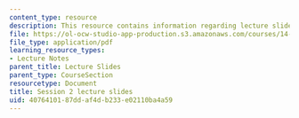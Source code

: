 ```yaml
---
content_type: resource
description: This resource contains information regarding lecture slide 2.
file: https://ol-ocw-studio-app-production.s3.amazonaws.com/courses/14-581-international-economics-i-spring-2013/4076410187ddaf4db233e02110ba4a59_MIT14_581S13_Lecslides2.pdf
file_type: application/pdf
learning_resource_types:
- Lecture Notes
parent_title: Lecture Slides
parent_type: CourseSection
resourcetype: Document
title: Session 2 lecture slides
uid: 40764101-87dd-af4d-b233-e02110ba4a59
---
```


